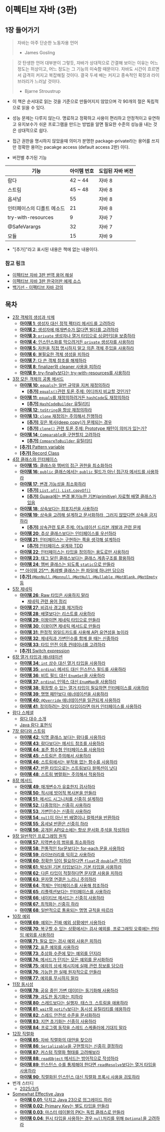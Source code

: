 # 이펙티브 자바 (3판)

## 1장 들어가기

> 자바는 아주 단순한 노동자용 언어
> - James Gosling

> 갓 탄생한 언어 대부분이 그렇듯, 자바가 상대적으로 간결해 보이는 이유는 어느 정도는 허상이고, 어느 정도는 그 기능의 미숙함 때문이다.
> 자바도 시간이 흐르면서 급격히 커지고 복잡해질 것이다. 결국 두세 배는 커지고 종속적인 확장과 라이브러리가 느러날 것이다.
> - Bjarne Stroustrup

* 이 책은 순서대로 읽는 것을 기준으로 만들어지지 않았으며 각 90개의 절은 독립적으로 읽을 수 있다.
* 성능 문제는 다루지 않는다. 명료하고 정확하고 사용이 편리하고 안정적이고 유연하고 유지보수가 쉬운 프로그램을 만드는 방법을 알면 필요한 수준의 성능을 내는 것은 상대적으로 쉽다.
* 접근 권한을 명시하지 않았을때 의미가 분명한 package-private라는 용어를 쓰지만 정확한 용어는 pacakge access (default access 2판) 이다.

* 버전별 추가된 기능

| 기능                 | 아이템 번호   | 도입된 자바 버전 |
|--------------------|----------|-----------|
| 람다                 | 42 ~ 44  | 자바 8      |
| 스트림                | 45 ~ 48  | 자바 8      |
| 옵셔널                | 55       | 자바 8      |
| 인터페이스의 디폴트 메소드     | 21       | 자바 8      |
| try-with-resources | 9        | 자바 7      |
| @SafeVarargs       | 32       | 자바 7      |
| 모듈                 | 15       | 자바 9      |


* "[추가]"라고 표시된 내용은 책에 없는 내용이다.

### 참고 링크

* [이펙티브 자바 3판 번역 용어 해설](https://docs.google.com/document/d/1Nw-_FJKre9x7Uy6DZ0NuAFyYUCjBPCpINxqrP0JFuXk/edit?tab=t.0)
* [이펙티브 자바 3판 한국어판 예제 소스](https://github.com/WegraLee/effective-java-3e-source-code)
* [백기선 - 이펙티브 자바 강의](https://www.youtube.com/watch?v=X7RXP6EI-5E&list=PLfI752FpVCS8e5ACdi5dpwLdlVkn0QgJJ)

## 목차

* [2장 객체의 생성과 삭제](docs/chapter02.md)
  * [**아이템 1**: 생성자 대신 정적 펙터리 메서드를 고려하라](docs/chapter02.md#아이템-1-생성자-대신-정적-펙터리-메서드를-고려하라)
  * [**아이템 2**: 생성자에 매개변수가 많다면 빌더를 고려하라](docs/chapter02.md#아이템-2-생성자에-매개변수가-많다면-빌더를-고려하라)
  * [**아이템 3**: `private` 생성자나 열거 타입으로 싱글턴임을 보증하라](docs/chapter02.md#아이템-3-private-생성자나-열거-타입으로-싱글턴임을-보증하라)
  * [**아이템 4**: 인스턴스화를 막으려거든 `private` 생성자를 사용하라](docs/chapter02.md#아이템-4-인스턴스화를-막으려거든-private-생성자를-사용하라)
  * [**아이템 5**: 자원을 직접 명시하지 말고 의존 객체 주입을 사용하라](docs/chapter02.md#아이템-5-자원을-직접-명시하지-말고-의존-객체-주입을-사용하라)
  * [**아이템 6**: 불필요한 객체 생성을 피하라](docs/chapter02.md#아이템-6-불필요한-객체-생성을-피하라)
  * [**아이템 7**: 다 쓴 객체 참조를 해제하라](docs/chapter02.md#아이템-7-다-쓴-객체-참조를-해제하라)
  * [**아이템 8**: finalizer와 cleaner 사용을 피하라](docs/chapter02.md#아이템-8-finalizer와-cleaner-사용을-피하라)
  * [**아이템 9**: try-finally보다는 try-with-resources를 사용하라](docs/chapter02.md#아이템-9-try-finally-보다는-try-with-resources를-사용하라)
* [3장 모든 객체의 공통 메서드](docs/chapter03.md)
  * [**아이템 10**: `equals`는 일반 규약을 지켜 재정의하라](docs/chapter03.md#아이템-10-equals는-일반-규약을-지켜-재정의하라)
    * [**[추가]** `equals()`관련 토론 주제: 어디까지 비교할 것인가?](docs/chapter03.md#추가-equals관련-토론-주제-어디까지-비교할-것인가)
  * [**아이템 11**: `equals`를 재정의하려거든 `hashCode`도 재정의하라](docs/chapter03.md#아이템-11-equals를-재정의하려거든-hashcode도-재정의하라)
    * [**[추가]** `HashCodeBuilder` 유틸리티](docs/chapter03.md#추가-hashcodebuilder-유틸리티)
  * [**아이템 12**: `toString`을 항상 재정의하라](docs/chapter03.md#아이템-12-tostring을-항상-재정의하라)
  * [**아이템 13**: `clone` 재정의는 주의해서 진행하라](docs/chapter03.md#아이템-13-clone-재정의는-주의해서-진행하라)
    * [**[추가]** 깊은 복사(deep copy)가 문제되는 경우](docs/chapter03.md#추가-깊은-복사deep-copy가-문제되는-경우)
    * [**[추가]** `clone()` 관련 토론 주제: Prototype 패턴이 의미가 있는가?](docs/chapter03.md#추가-clone-관련-토론-주제-prototype-패턴이-의미가-있는가)
  * [**아이템 14**: `Comparable`을 구현할지 고려하라](docs/chapter03.md#아이템-14-comparable을-구현할지-고려하라)
    * [**[추가]** `CompareToBuilder` 유틸리티](docs/chapter03.md#추가-comparetobuilder-유틸리티)
  * [**[추가]** Pattern variable](docs/chapter03.md#추가-pattern-variable)
  * [**[추가]** Record Class](docs/chapter03.md#추가-record-class)
* [4장 클래스와 인터페이스](docs/chapter04.md)
  * [**아이템 15**: 클래스와 멤버의 접근 권한을 최소화하라](docs/chapter04.md#아이템-15-클래스와-멤버의-접근-권한을-최소화하라)
  * [**아이템 16**: `public` 클래스에서는 `public` 필드가 아닌 접근자 메서드를 사용하라](docs/chapter04.md#아이템-16-public-클래스에서는-public-필드가-아닌-접근자-메서드를-사용하라)
  * [**아이템 17**: 변경 가능성을 최소화하라](docs/chapter04.md#아이템-17-변경-가능성을-최소화하라)
    * [**[추가]** `List.of()`, `List.copyOf()`](docs/chapter04.md#추가-listof-listcopyof)
    * [**[추가]**  Guava에는 변경 불가능한 기본(primitive) 자료형 배열 클래스가 있음](docs/chapter04.md#추가-guava에는-변경-불가능한-기본primitive-자료형-배열-클래스가-있음)
  * [**아이템 18**: 상속보다는 컴포지션을 사용하라](docs/chapter04.md#아이템-18-상속보다는-컴포지션을-사용하라)
  * [**아이템 19**: 상속을 고려해 설계하고 문서화하라, 그러지 않았다면 상속을 금지하라](docs/chapter04.md#아이템-19-상속을-고려해-설계하고-문서화하라-그러지-않았다면-상속을-금지하라)
    * [**[추가]** 상속관련 토론 주제: 어노테이션 드리븐 개발과 관련 문제](docs/chapter04.md#추가-상속관련-토론-주제-어노테이션-드리븐-개발과-관련-문제)
  * [**아이템 20**: 추상 클래스보다는 인터페이스를 우선하라](docs/chapter04.md#아이템-20-추상-클래스보다는-인터페이스를-우선하라)
  * [**아이템 21**: 인터페이스는 구현하는 쪽을 생각해 설계하라](docs/chapter04.md#아이템-21-인터페이스는-구현하는-쪽을-생각해-설계하라)
    * [**[추가]** 인터페이스 설계와 TDD](docs/chapter04.md#추가-인터페이스-설계와-tdd)
  * [**아이템 22**: 인터페이스는 타입을 정의하는 용도로만 사용하라](docs/chapter04.md#아이템-22-인터페이스는-타입을-정의하는-용도로만-사용하라)
  * [**아이템 23**: 태그 달린 클래스보다는 클래스 계층구조를 활용하라](docs/chapter04.md#아이템-22-인터페이스는-타입을-정의하는-용도로만-사용하라)
  * [**아이템 24**: 멤버 클래스는 되도록 `static`으로 만들라](docs/chapter04.md#아이템-23-태그-달린-클래스보다는-클래스-계층구조를-활용하라)
  * [** 아이템 25**: 톱레벨 클래스는 한 파일에 하나만 담으라](docs/chapter04.md#아이템-24-멤버-클래스는-되도록-static으로-만들라)
  * [**[추가]** `@NonNull`, `@Nonnull`, `@NotNull`, `@Nullable`, `@NotBlank`, `@NotEmpty` 등](docs/chapter04.md#추가-nonnull-nonnull-notnull-nullable-notblank-notempty-등)
* [5장 제네릭](docs/chapter05.md)
  * [**아이템 26**: Raw 타입은 사용하지 말라](docs/chapter05.md#아이템-26-raw-타입은-사용하지-말라)
    * [제네릭 관련 용어 정리](docs/chapter05.md#제네릭-관련-용어-정리)
  * [**아이템 27**: 비검사 경고를 제거하라](docs/chapter05.md#아이템-27-비검사-경고를-제거하라)
  * [**아이템 28**: 배열보다는 리스트를 사용하라](docs/chapter05.md#아이템-28-배열보다는-리스트를-사용하라)
  * [**아이템 29**: 이왕이면 제네릭 타입으로 만들라](docs/chapter05.md#아이템-29-이왕이면-제네릭-타입으로-만들라)
  * [**아이템 30**: 이왕이면 제네릭 메서드로 만들라](docs/chapter05.md#아이템-30-이왕이면-제네릭-메서드로-만들라)
  * [**아이템 31**: 한정적 와일드카드를 사용해 API 유연성을 높이라](docs/chapter05.md#아이템-31-한정적-와일드카드를-사용해-api-유연성을-높이라)
  * [**아이템 32**: 제네릭과 가변인수를 함께 쓸 때는 신중하라](docs/chapter05.md#아이템-32-제네릭과-가변인수를-함께-쓸-때는-신중하라)
  * [**아이템 33**: 타입 안전 이종 컨테이너를 고려하라](docs/chapter05.md#아이템-33-타입-안전-이종-컨테이너를-고려하라)
  * [**[추가]** Switch expression](docs/chapter05.md#추가-switch-expression)
* [6장 열거 타입과 애너테이션](docs/chapter06.md)
  * [**아이템 34**: `int` 상수 대신 열거 타입을 사용하라](docs/chapter06.md#아이템-34-int-상수-대신-열거-타입을-사용하라)
  * [**아이템 35**: `ordinal` 메서드 대신 인스턴스 필드를 사용하라](docs/chapter06.md#아이템-35-ordinal-메서드-대신-인스턴스-필드를-사용하라)
  * [**아이템 36**: 비트 필드 대신 `EnumSet`을 사용하라](docs/chapter06.md#아이템-36-비트-필드-대신-enumset을-사용하라)
  * [**아이템 37**: `ordinal` 인덱스 대신 `EnumMap`을 사용하라](docs/chapter06.md#아이템-37-ordinal-인덱스-대신-enummap을-사용하라)
  * [**아이템 38**: 확장할 수 있는 열거 타입이 필요하면 인터페이스를 사용하라](docs/chapter06.md#아이템-38-확장할-수-있는-열거-타입이-필요하면-인터페이스를-사용하라)
  * [**아이템 39**: 명명 패턴보다 애너테이션을 사용하라](docs/chapter06.md#아이템-39-명명-패턴보다-애너테이션을-사용하라)
  * [**아이템 40**: `@Override` 애너테이션을 일관되게 사용하라](docs/chapter06.md#아이템-40-override-애너테이션을-일관되게-사용하라)
  * [**아이템 41**: 정의하려는 것이 타입이라면 마커 인터페이스를 사용하라](docs/chapter06.md#아이템-41-정의하려는-것이-타입이라면-마커-인터페이스를-사용하라)
* [람다 스페셜](docs/lambda.md)
  * [람다 대수 소개](docs/lambda.md#람다-대수-소개)
  * [Java 람다 표현식](docs/lambda.md#java-람다-표현식)
* [7장 람다와 스트림](docs/chapter07.md)
  * [**아이템 42**: 익명 클래스 보다는 람다를 사용하라](docs/chapter07.md#아이템-42-익명-클래스-보다는-람다를-사용하라)
  * [**아이템 43**: 람다보다는 메서드 참조를 사용하라](docs/chapter07.md#아이템-43-람다보다는-메서드-참조를-사용하라)
  * [**아이템 44**: 표준 함수형 인터페이스를 사용하라](docs/chapter07.md#아이템-44-표준-함수형-인터페이스를-사용하라)
  * [**아이템 45**: 스트림은 주의해서 사용하라](docs/chapter07.md#아이템-45-스트림은-주의해서-사용하라)
  * [**아이템 46**: 스트림에서는 부작용 없는 함수를 사용하라](docs/chapter07.md#아이템-46-스트림에서는-부작용-없는-함수를-사용하라)
  * [**아이템 47**: 반환 타입으로는 스트림보다 컬렉션이 낫다](docs/chapter07.md#아이템-47-반환-타입으로는-스트림보다-컬렉션이-낫다)
  * [**아이템 48**: 스트림 병렬화는 주의해서 적용하라](docs/chapter07.md#아이템-48-스트림-병렬화는-주의해서-적용하라)
* [8장 메서드](docs/chapter08.md)
  * [**아이템 49**: 매개변수가 유효한지 검사하라](docs/chapter08.md#아이템-49-매개변수가-유효한지-검사하라)
  * [**아이템 50**: 적시에 방어적 복사본을 만들라](docs/chapter08.md#아이템-50-적시에-방어적-복사본을-만들라)
  * [**아이템 51**: 메서드 시그니처를 신중히 설계하라](docs/chapter08.md#아이템-51-메서드-시그니처를-신중히-설계하라)
  * [**아이템 52**: 다중정의는 신중히 사용하라](docs/chapter08.md#아이템-52-다중정의는-신중히-사용하라)
  * [**아이템 53**: 가변인수는 신중히 사용하라](docs/chapter08.md#아이템-53-가변인수는-신중히-사용하라)
  * [**아이템 54**: `null`이 아닌 빈 배열이나 컬렉션을 반환하라](docs/chapter08.md#아이템-54-null이-아닌-빈-배열이나-컬렉션을-반환하라)
  * [**아이템 55**: 옵셔널 반환은 신중히 하라](docs/chapter08.md#아이템-55-옵셔널-반환은-신중히-하라)
  * [**아이템 56**: 공개된 API요소에는 항상 문서화 주석을 작성하라](docs/chapter08.md#아이템-56-공개된-api요소에는-항상-문서화-주석을-작성하라)
* [9장 일반적인 프로그래밍 원칙](docs/chapter09.md)
  * [**아이템 57**: 지역변수의 범위를 최소화하라](docs/chapter09.md#아이템-57-지역변수의-범위를-최소화하라)
  * [**아이템 58**: 전통적인 for문보다는 for-each 문을 사용하라](docs/chapter09.md#아이템-58-전통적인-for문보다는-for-each-문을-사용하라)
  * [**아이템 59**: 라이브러리를 익히고 사용하라](docs/chapter09.md#아이템-59-라이브러리를-익히고-사용하라)
  * [**아이템 60**: 정확한 답이 필요하다면 `float`과 `double`은 피하라](#아이템-60-정확한-답이-필요하다면-float과-double은-피하라)
  * [**아이템 61**: 박싱된 기본 타입보다는 기본 타입을 사용하라](docs/chapter09.md#아이템-61-박싱된-기본-타입보다는-기본-타입을-사용하라)
  * [**아이템 62**: 다른 타입이 적절하다면 문자열 사용을 피하라](docs/chapter09.md#아이템-62-다른-타입이-적절하다면-문자열-사용을-피하라)
  * [**아이템 63**: 문자열 연결은 느리니 주의하라](docs/chapter09.md#아이템-63-문자열-연결은-느리니-주의하라)
  * [**아이템 64**: 객체는 인터페이스를 사용해 참조하라](docs/chapter09.md#아이템-64-객체는-인터페이스를-사용해-참조하라)
  * [**아이템 65**: 리플렉션보다는 인터페이스를 사용하라](docs/chapter09.md#아이템-65-리플렉션보다는-인터페이스를-사용하라)
  * [**아이템 66**: 네이티브 메서드는 신중히 사용하라](docs/chapter09.md#아이템-66-네이티브-메서드는-신중히-사용하라)
  * [**아이템 67**: 최적화는 신중히 하라](docs/chapter09.md#아이템-67-최적화는-신중히-하라)
  * [**아이템 68**: 일반적으로 통용되는 명명 규칙을 따르라](docs/chapter09.md#아이템-68-일반적으로-통용되는-명명-규칙을-따르라)
* [10장 예외](docs/chapter10.md)
  * [**아이템 69**: 예외는 진짜 예외 상황에만 사용하라](docs/chapter10.md#아이템-69-예외는-진짜-예외-상황에만-사용하라)
  * [**아이템 70**: 복구할 수 있는 상황에서는 검사 예외를, 프로그래밍 오류에는 런타임 예외를 사용하라](docs/chapter10.md#아이템-70-복구할-수-있는-상황에서는-검사-예외를-프로그래밍-오류에는-런타임-예외를-사용하라)
  * [**아이템 71**: 필요 없는 검사 예외 사용은 피하라](docs/chapter10.md#아이템-71-필요-없는-검사-예외-사용은-피하라)
  * [**아이템 72**: 표준 예외를 사용하라](docs/chapter10.md#아이템-72-표준-예외를-사용하라)
  * [**아이템 73**: 추상화 수준에 맞는 예외를 던지라](docs/chapter10.md#아이템-73-추상화-수준에-맞는-예외를-던지라)
  * [**아이템 74**: 메서드가 던지는 모든 예외를 문서화하라](docs/chapter10.md#아이템-74-메서드가-던지는-모든-예외를-문서화하라)
  * [**아이템 75**: 예외의 상세 메시지에 실패 관련 정보를 담으라](docs/chapter10.md#아이템-75-예외의-상세-메시지에-실패-관련-정보를-담으라)
  * [**아이템 76**: 가능한 한 실패 원자적으로 만들라](docs/chapter10.md#아이템-76-가능한-한-실패-원자적으로-만들라)
  * [**아이템 77**: 예외를 무시하지 말라](docs/chapter10.md#아이템-77-예외를-무시하지-말라)
* [11장 동시성](docs/chapter11.md)
  * [**아이템 78**: 공유 중인 가변 데이터는 동기화해 사용하라](docs/chapter11.md#아이템-78-공유-중인-가변-데이터는-동기화해-사용하라)
  * [**아이템 79**: 과도한 동기화는 피하라](docs/chapter11.md#아이템-79-과도한-동기화는-피하라)
  * [**아이템 80**: 스레드보다는 실행자, 태스크, 스트림을 애용하라](docs/chapter11.md#아이템-80-스레드보다는-실행자-태스크-스트림을-애용하라)
  * [**아이템 81**: `wait`와 `notify`보다는 동시성 유틸리티를 애용하라](docs/chapter11.md#아이템-81-wait와-notify보다는-동시성-유틸리티를-애용하라)
  * [**아이템 82**: 스레드 안전성 수준을 문서화하라](docs/chapter11.md#아이템-82-스레드-안전성-수준을-문서화하라)
  * [**아이템 83**: 지연 초기화는 신중히 사용하라](docs/chapter11.md#아이템-83-지연-초기화는-신중히-사용하라)
  * [**아이템 84**: 프로그램 동작을 스레드 스케줄러에 기대지 말라](docs/chapter11.md#아이템-84-프로그램-동작을-스레드-스케줄러에-기대지-말라)
* [12장 직렬화](docs/chapter12.md)
  * [**아이템 85**: 자바 직렬화의 대안을 찾으라](docs/chapter12.md#아이템-85-자바-직렬화의-대안을-찾으라)
  * [**아이템 86**: `Serializable`을 구현할지는 신중히 결정하라](docs/chapter12.md#아이템-86-serializable을-구현할지는-신중히-결정하라)
  * [**아이템 87**: 커스텀 직렬화 형태를 고려해보라](docs/chapter12.md#아이템-87-커스텀-직렬화-형태를-고려해보라)
  * [**아이템 88**: `readObject` 메서드는 방어적으로 작성하라](docs/chapter12.md#아이템-88-readobject-메서드는-방어적으로-작성하라)
  * [**아이템 89**: 인스턴스 수를 통제해야 한다면 `readResolve`보다는 열거 타입을 사용하라](docs/chapter12.md#아이템-89-인스턴스-수를-통제해야-한다면-readresolve보다는-열거-타입을-사용하라)
  * [**아이템 90**: 직렬화된 인스턴스 대신 직렬화 프록시 사용을 검토하라](docs/chapter12.md#아이템-90-직렬화된-인스턴스-대신-직렬화-프록시-사용을-검토하라)
* 번개 스터디
  * [2025/3/5](docs/lightning_250305.md)
* [Somewhat Effective Java](docs/somewhat.md)
  * [**아이템 0.01**: 닥치고 Java 23으로 업그레이드 하라](docs/somewhat.md#아이템-001-닥치고-java-23으로-업그레이드-하라)
  * [**아이템 0.02**: Primary Key는 별도 타입을 만들라](docs/somewhat.md#아이템-002-primary-key는-별도-타입을-만들라)
  * [**아이템 0.03**: 마스터 테이블의 PK는 독립 클래스로 만들라](docs/somewhat.md#아이템-003-마스터-테이블의-pk는-독립-클래스로-만들라)
  * [**아이템 0.04**: 원시 타입을 사용하는 경우 `null`처리를 위해 `Optional`을 고려하라](docs/somewhat.md#아이템-004-원시-타입을-사용하는-경우-null처리를-위해-optional을-고려하라)

